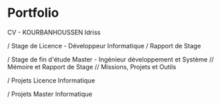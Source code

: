 # Portfolio

CV - KOURBANHOUSSEN Idriss

/ Stage de Licence - Développeur Informatique
  / Rapport de Stage
  
/ Stage de fin d'étude Master - Ingénieur développement et Système
  // Mémoire et Rapport de Stage
  // Missions, Projets et Outils

/ Projets Licence Informatique

/ Projets Master Informatique

